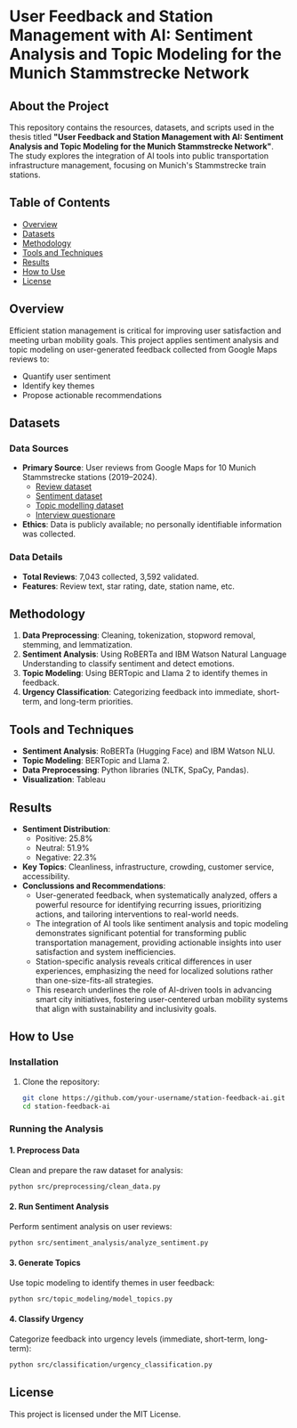 # User Feedback and Station Management with AI: Sentiment Analysis and Topic Modeling for the Munich Stammstrecke Network

## About the Project
This repository contains the resources, datasets, and scripts used in the thesis titled **"User Feedback and Station Management with AI: Sentiment Analysis and Topic Modeling for the Munich Stammstrecke Network"**. The study explores the integration of AI tools into public transportation infrastructure management, focusing on Munich's Stammstrecke train stations.

## Table of Contents
- [Overview](#overview)
- [Datasets](#datasets)
- [Methodology](#methodology)
- [Tools and Techniques](#tools-and-techniques)
- [Results](#results)
- [How to Use](#how-to-use)
- [License](#license)

## Overview
Efficient station management is critical for improving user satisfaction and meeting urban mobility goals. This project applies sentiment analysis and topic modeling on user-generated feedback collected from Google Maps reviews to:
- Quantify user sentiment
- Identify key themes
- Propose actionable recommendations

## Datasets

### Data Sources
- **Primary Source**: User reviews from Google Maps for 10 Munich Stammstrecke stations (2019–2024).
  - [Review dataset](data/processed.xlsx)
  - [Sentiment dataset](data/sentimet.xlsx)
  - [Topic modelling dataset](data/topic/.xlsx)
  - [Interview questionare](data/interview.docx)
- **Ethics**: Data is publicly available; no personally identifiable information was collected.

### Data Details
- **Total Reviews**: 7,043 collected, 3,592 validated.
- **Features**: Review text, star rating, date, station name, etc.

## Methodology
1. **Data Preprocessing**: Cleaning, tokenization, stopword removal, stemming, and lemmatization.
2. **Sentiment Analysis**: Using RoBERTa and IBM Watson Natural Language Understanding to classify sentiment and detect emotions.
3. **Topic Modeling**: Using BERTopic and Llama 2 to identify themes in feedback.
4. **Urgency Classification**: Categorizing feedback into immediate, short-term, and long-term priorities.

## Tools and Techniques
- **Sentiment Analysis**: RoBERTa (Hugging Face) and IBM Watson NLU.
- **Topic Modeling**: BERTopic and Llama 2.
- **Data Preprocessing**: Python libraries (NLTK, SpaCy, Pandas).
- **Visualization**: Tableau

## Results
- **Sentiment Distribution**:
  - Positive: 25.8%
  - Neutral: 51.9%
  - Negative: 22.3%
- **Key Topics**: Cleanliness, infrastructure, crowding, customer service, accessibility.
- **Conclussions and Recommendations**:
  - User-generated feedback, when systematically analyzed, offers a powerful resource for identifying recurring issues, prioritizing actions, and tailoring interventions to real-world   needs.
  - The integration of AI tools like sentiment analysis and topic modeling demonstrates significant potential for transforming public transportation management, providing actionable insights into user satisfaction and system inefficiencies.
  - Station-specific analysis reveals critical differences in user experiences, emphasizing the need for localized solutions rather than one-size-fits-all strategies.
  -  This research underlines the role of AI-driven tools in advancing smart city initiatives, fostering user-centered urban mobility systems that align with sustainability and inclusivity goals.

## How to Use

### Installation
1. Clone the repository:
   ```bash
   git clone https://github.com/your-username/station-feedback-ai.git
   cd station-feedback-ai

### Running the Analysis

#### 1.	Preprocess Data
Clean and prepare the raw dataset for analysis:
   ```bash
python src/preprocessing/clean_data.py
```
#### 2.	Run Sentiment Analysis
Perform sentiment analysis on user reviews:	
   ```bash
python src/sentiment_analysis/analyze_sentiment.py
```
#### 3.	Generate Topics
Use topic modeling to identify themes in user feedback:
   ```bash
python src/topic_modeling/model_topics.py
```
#### 4.	Classify Urgency
Categorize feedback into urgency levels (immediate, short-term, long-term):
   ```bash
python src/classification/urgency_classification.py
```

## License
This project is licensed under the MIT License.
